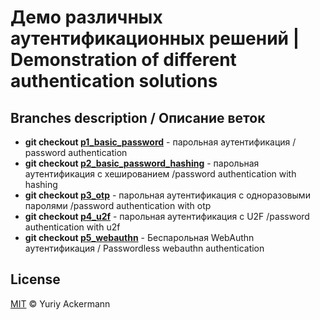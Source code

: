 # Демо различных аутентификационных решений | Demonstration of different authentication solutions

## Branches description / Описание веток

 - **git checkout [p1_basic_password](https://github.com/herrjemand/auth_on_the_web_demo/tree/p1_basic_password)** - парольная аутентификация / password authentication 
 - **git checkout [p2_basic_password_hashing](https://github.com/herrjemand/auth_on_the_web_demo/tree/p2_basic_password_hashing)** - парольная аутентификация с хешированием /password authentication with hashing
 - **git checkout [p3_otp](https://github.com/herrjemand/auth_on_the_web_demo/tree/p3_otp)** - парольная аутентификация с одноразовыми паролями /password authentication with otp
 - **git checkout [p4_u2f](https://github.com/herrjemand/auth_on_the_web_demo/tree/p4_u2f)** - парольная аутентификация с U2F /password authentication with u2f
 - **git checkout [p5_webauthn](https://github.com/herrjemand/auth_on_the_web_demo/tree/p5_webauthn)** - Беспарольная WebAuthn аутентификация / Passwordless webauthn authentication

## License

[MIT](https://github.com/herrjemand/auth_on_the_web_demo/blob/master/LICENSE.md) © Yuriy Ackermann